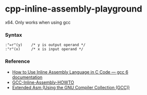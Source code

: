 cpp-inline-assembly-playground
==============================
x64. Only works when using gcc

### Syntax
```assembly
:"=r"(y)    /* y is output operand */
:"r"(x)     /* x is input operand */
```

### Reference
- [How to Use Inline Assembly Language in C Code — gcc 6 documentation](https://dmalcolm.fedorapeople.org/gcc/2015-08-31/rst-experiment/how-to-use-inline-assembly-language-in-c-code.html)
- [GCC-Inline-Assembly-HOWTO](https://www.ibiblio.org/gferg/ldp/GCC-Inline-Assembly-HOWTO.html)
- [Extended Asm (Using the GNU Compiler Collection (GCC))](https://gcc.gnu.org/onlinedocs/gcc/Extended-Asm.html)